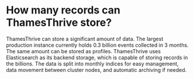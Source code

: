 # How many records can ThamesThrive store?

ThamesThrive can store a significant amount of data. The largest production instance currently holds 0.3 billion events
collected in 3 months. The same amount can be stored as profiles. ThamesThrive uses Elasticsearch as its backend storage,
which is capable of storing records in the billions. The data is split into monthly indices for easy management, data
movement between cluster nodes, and automatic archiving if needed.

